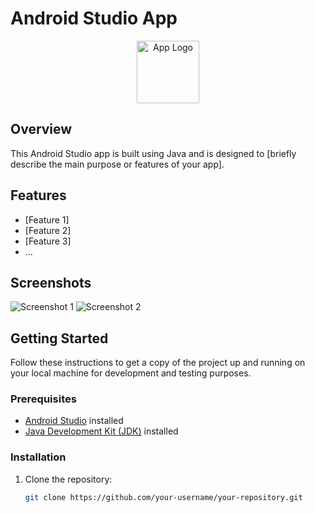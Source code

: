 # Android Studio App

<p align="center">
  <img src="app_logo.png" alt="App Logo" width="100" height="100">
</p>

## Overview

This Android Studio app is built using Java and is designed to [briefly describe the main purpose or features of your app].

## Features

- [Feature 1]
- [Feature 2]
- [Feature 3]
- ...

## Screenshots

![Screenshot 1](screenshots/screenshot1.png)
![Screenshot 2](screenshots/screenshot2.png)
<!-- Add more screenshots as needed -->

## Getting Started

Follow these instructions to get a copy of the project up and running on your local machine for development and testing purposes.

### Prerequisites

- [Android Studio](https://developer.android.com/studio) installed
- [Java Development Kit (JDK)](https://www.oracle.com/java/technologies/javase-downloads.html) installed

### Installation

1. Clone the repository:

   ```bash
   git clone https://github.com/your-username/your-repository.git
